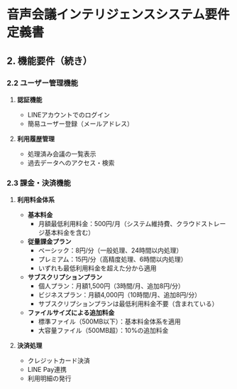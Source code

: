 # 音声会議インテリジェンスシステム要件定義書

## 2. 機能要件（続き）
### 2.2 ユーザー管理機能
1. **認証機能**
   * LINEアカウントでのログイン
   * 簡易ユーザー登録（メールアドレス）

2. **利用履歴管理**
   * 処理済み会議の一覧表示
   * 過去データへのアクセス・検索

### 2.3 課金・決済機能
1. **利用料金体系**
   * **基本料金**
     * 月額最低利用料金：500円/月（システム維持費、クラウドストレージ基本料金を含む）
   * **従量課金プラン**
     * ベーシック：8円/分（一般処理、24時間以内処理）
     * プレミアム：15円/分（高精度処理、6時間以内処理）
     * いずれも最低利用料金を超えた分から適用
   * **サブスクリプションプラン**
     * 個人プラン：月額1,500円（3時間/月、追加8円/分）
     * ビジネスプラン：月額4,000円（10時間/月、追加8円/分）
     * サブスクリプションプランは最低利用料金不要（含まれている）
   * **ファイルサイズによる追加料金**
     * 標準ファイル（500MB以下）：基本料金体系を適用
     * 大容量ファイル（500MB超）：10%の追加料金

2. **決済処理**
   * クレジットカード決済
   * LINE Pay連携
   * 利用明細の発行